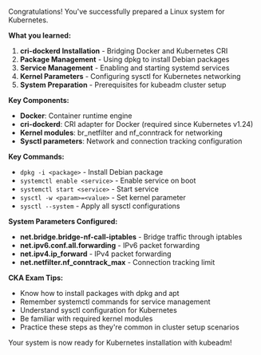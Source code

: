 Congratulations! You've successfully prepared a Linux system for Kubernetes.

**What you learned:**

1. **cri-dockerd Installation** - Bridging Docker and Kubernetes CRI
2. **Package Management** - Using dpkg to install Debian packages
3. **Service Management** - Enabling and starting systemd services
4. **Kernel Parameters** - Configuring sysctl for Kubernetes networking
5. **System Preparation** - Prerequisites for kubeadm cluster setup

**Key Components:**

- **Docker**: Container runtime engine
- **cri-dockerd**: CRI adapter for Docker (required since Kubernetes v1.24)
- **Kernel modules**: br_netfilter and nf_conntrack for networking
- **Sysctl parameters**: Network and connection tracking configuration

**Key Commands:**

- `dpkg -i <package>` - Install Debian package
- `systemctl enable <service>` - Enable service on boot
- `systemctl start <service>` - Start service
- `sysctl -w <param>=<value>` - Set kernel parameter
- `sysctl --system` - Apply all sysctl configurations

**System Parameters Configured:**

- **net.bridge.bridge-nf-call-iptables** - Bridge traffic through iptables
- **net.ipv6.conf.all.forwarding** - IPv6 packet forwarding
- **net.ipv4.ip_forward** - IPv4 packet forwarding
- **net.netfilter.nf_conntrack_max** - Connection tracking limit

**CKA Exam Tips:**

- Know how to install packages with dpkg and apt
- Remember systemctl commands for service management
- Understand sysctl configuration for Kubernetes
- Be familiar with required kernel modules
- Practice these steps as they're common in cluster setup scenarios

Your system is now ready for Kubernetes installation with kubeadm!
